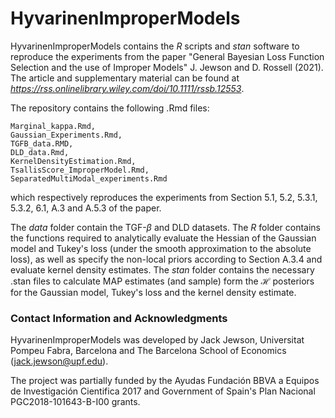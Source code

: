 # HyvarinenImproperModels

HyvarinenImproperModels contains the *R* scripts and *stan* software to reproduce the experiments from the paper "General Bayesian Loss Function Selection and the use of Improper Models" J. Jewson and D. Rossell (2021). The article and supplementary material can be found at *https://rss.onlinelibrary.wiley.com/doi/10.1111/rssb.12553*.

The repository contains the following .Rmd files:
```
Marginal_kappa.Rmd, 
Gaussian_Experiments.Rmd, 
TGFB_data.RMD, 
DLD_data.Rmd, 
KernelDensityEstimation.Rmd,
TsallisScore_ImproperModel.Rmd,
SeparatedMultiModal_experiments.Rmd
```
which respectively reproduces the experiments from Section 5.1, 5.2, 5.3.1, 5.3.2, 6.1, A.3 and A.5.3  of the paper. 

The *data* folder contain the TGF-$\beta$ and DLD datasets. The *R* folder contains the functions required to analytically evaluate the Hessian of the Gaussian model and Tukey's loss (under the smooth approximation to the absolute loss), as well as specify the non-local priors according to Section A.3.4 and evaluate kernel density estimates. The *stan* folder contains the necessary .stan files to calculate MAP estimates (and sample) form the $\mathcal{H}$ posteriors for the Gaussian model, Tukey's loss and the kernel density estimate.

### Contact Information and Acknowledgments

HyvarinenImproperModels was developed by Jack Jewson, Universitat Pompeu Fabra, Barcelona and The Barcelona School of Economics (jack.jewson@upf.edu). 

The project was partially funded by the Ayudas Fundación BBVA a Equipos de Investigación Cientifica 2017 and Government of Spain's Plan Nacional PGC2018-101643-B-I00 grants. 





